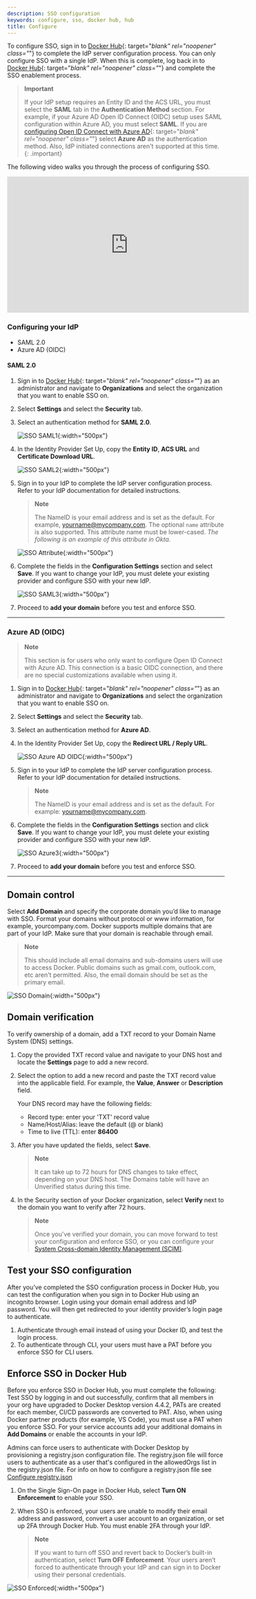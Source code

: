 ```yaml
---
description: SSO configuration
keywords: configure, sso, docker hub, hub
title: Configure
---
```


To configure SSO, sign in to [Docker Hub](https://hub.docker.com){: target="_blank" rel="noopener" class="_"} to complete the IdP server configuration process. You can only configure SSO with a single IdP.  When this is complete, log back in to [Docker Hub](https://hub.docker.com){: target="_blank" rel="noopener" class="_"} and complete the SSO enablement process.

> **Important**
>
> If your IdP setup requires an Entity ID and the ACS URL, you must select the
> **SAML** tab in the **Authentication Method** section. For example, if your
> Azure AD Open ID Connect (OIDC) setup uses SAML configuration within Azure
> AD, you must select **SAML**. If you are [configuring Open ID Connect with Azure AD](https://docs.microsoft.com/en-us/powerapps/maker/portals/configure/configure-openid-settings){: target="_blank" rel="noopener" class="_"} select
> **Azure AD** as the authentication method. Also, IdP initiated connections
> aren't supported at this time.
{: .important}

The following video walks you through the process of configuring SSO.

<iframe width="560" height="315" src="https://www.youtube-nocookie.com/embed/QY0j02ggf64" frameborder="0" allow="accelerometer; autoplay; clipboard-write; encrypted-media; gyroscope; picture-in-picture" allowfullscreen></iframe>

### Configuring your IdP

<ul class="nav nav-tabs">
<li class="active"><a data-toggle="tab" data-target="#saml-2">SAML 2.0</a></li>
<li><a data-toggle="tab" data-target="#azure-ad">Azure AD (OIDC)</a></li>
</ul>
<div class="tab-content">
<div id="saml-2" class="tab-pane fade in active" markdown="1">

#### SAML 2.0

1. Sign in to [Docker Hub](https://hub.docker.com){: target="_blank" rel="noopener" class="_"} as an administrator and navigate to **Organizations** and select the organization that you want to enable SSO on.
2. Select **Settings** and select the **Security** tab.
3. Select an authentication method for **SAML 2.0**.

    ![SSO SAML1](/single-sign-on/images/sso-saml1.png){:width="500px"}

4. In the Identity Provider Set Up, copy the **Entity ID**, **ACS URL** and **Certificate Download URL**.

    ![SSO SAML2](/single-sign-on/images/sso-saml2.png){:width="500px"}

5. Sign in to your IdP to complete the IdP server configuration process. Refer to your IdP documentation for detailed instructions.

    > **Note**
    >
    > The NameID is your email address and is set as the default.
    > For example, yourname@mycompany.com. The optional `name` attribute is also supported. This attribute name must be lower-cased. _The following is an example of this attribute in Okta._

    ![SSO Attribute](/single-sign-on/images/sso-attribute.png){:width="500px"}

6. Complete the fields in the **Configuration Settings** section and select **Save**. If you want to change your IdP, you must delete your existing provider and configure SSO with your new IdP.

    ![SSO SAML3](/single-sign-on/images/sso-saml3.png){:width="500px"}

7. Proceed to **add your domain** before you test and enforce SSO.

<hr>
</div>

<div id="azure-ad" class="tab-pane fade" markdown="1">

### Azure AD (OIDC)

>**Note**
>
> This section is for users who only want to configure Open ID Connect with
> Azure AD. This connection is a basic OIDC connection, and there are no
> special customizations available when using it.

1. Sign in to [Docker Hub](https://hub.docker.com){: target="_blank" rel="noopener" class="_"} as an administrator and navigate to **Organizations** and select the organization that you want to enable SSO on.
2. Select **Settings** and select the **Security** tab.
3. Select an authentication method for **Azure AD**.
4. In the Identity Provider Set Up, copy the **Redirect URL / Reply URL**.

    ![SSO Azure AD OIDC](/single-sign-on/images/sso-azure-oidc.png){:width="500px"}

5. Sign in to your IdP to complete the IdP server configuration process. Refer to your IdP documentation for detailed instructions.

    > **Note**
    >
    > The NameID is your email address and is set as the default.
    > For example: yourname@mycompany.com.

6. Complete the fields in the **Configuration Settings** section and click **Save**. If you want to change your IdP, you must delete your existing provider and configure SSO with your new IdP.

    ![SSO Azure3](/single-sign-on/images/sso-azure3.png){:width="500px"}

7. Proceed to **add your domain** before you test and enforce SSO.

<hr>
</div></div>

## Domain control

Select **Add Domain** and specify the corporate domain you’d like to manage with SSO. Format your domains without protocol or www information, for example, yourcompany.com. Docker supports multiple domains that are part of your IdP. Make sure that your domain is reachable through email.

> **Note**
>
> This should include all email domains and sub-domains users will use to access Docker.
> Public domains such as gmail.com, outlook.com, etc aren't permitted.
> Also, the email domain should be set as the primary email.

![SSO Domain](/single-sign-on/images/sso-domain.png){:width="500px"}

## Domain verification

To verify ownership of a domain, add a TXT record to your Domain Name System (DNS) settings.

1. Copy the provided TXT record value and navigate to your DNS host and locate the **Settings** page to add a new record.
2. Select the option to add a new record and paste the TXT record value into the applicable field. For example, the **Value**, **Answer** or **Description** field.

    Your DNS record may have the following fields:
    * Record type: enter your 'TXT' record value
    * Name/Host/Alias: leave the default (@ or blank)
    * Time to live (TTL): enter **86400**

3. After you have updated the fields, select **Save**.

    > **Note**
    >
    > It can take up to 72 hours for DNS changes to take effect, depending on
    > your DNS host. The Domains table will have an Unverified status during
    > this time.

4. In the Security section of your Docker organization, select **Verify** next to the domain you want to verify after 72 hours.

    > **Note**
    >
    > Once you've verified your domain, you can move forward to test your
    > configuration and enforce SSO, or you can configure your [System Cross-domain Identity Management (SCIM)](../../docker-hub/scim.md).

## Test your SSO configuration

After you’ve completed the SSO configuration process in Docker Hub, you can test the configuration when you sign in to Docker Hub using an incognito browser. Login using your domain email address and IdP password. You will then get redirected to your identity provider’s login page to authenticate.

1. Authenticate through email instead of using your Docker ID, and test the login process.
2. To authenticate through CLI, your users must have a PAT before you enforce SSO for CLI users.

## Enforce SSO in Docker Hub

Before you enforce SSO in Docker Hub, you must complete the following:
Test SSO by logging in and out successfully, confirm that all members in your org have upgraded to Docker Desktop version 4.4.2, PATs are created for each member, CI/CD passwords are converted to PAT. Also, when using Docker partner products (for example, VS Code), you must use a PAT when you enforce SSO. For your service accounts add your additional domains in **Add Domains** or enable the accounts in your IdP.

Admins can force users to authenticate with Docker Desktop by provisioning a registry.json configuration file. The registry.json file will force users to authenticate as a user that's configured in the allowedOrgs list in the registry.json file. For info on how to configure a registry.json file see [Configure registry.json](../../docker-hub/image-access-management.md#enforce-authentication)

1. On the Single Sign-On page in Docker Hub, select **Turn ON Enforcement** to enable your SSO.
2. When SSO is enforced, your users are unable to modify their email address and password, convert a user account to an organization, or set up 2FA through Docker Hub. You must enable 2FA through your IdP.

    > **Note**
    >
    > If you want to turn off SSO and revert back to Docker’s built-in
    > authentication, select **Turn OFF Enforcement**. Your users aren’t
    > forced to authenticate through your IdP and can sign in to Docker using
    > their personal credentials.

![SSO Enforced](/single-sign-on/images/sso-enforce.png){:width="500px"}
